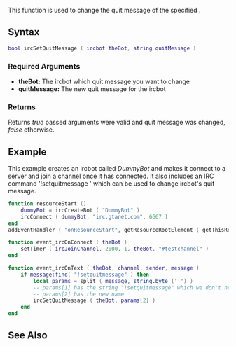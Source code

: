 This function is used to change the quit message of the specified .

Syntax
------

``` lua
bool ircSetQuitMessage ( ircbot theBot, string quitMessage )
```

### Required Arguments

-   **theBot:** The ircbot which quit message you want to change
-   **quitMessage:** The new quit message for the ircbot

### Returns

Returns *true* passed arguments were valid and quit message was changed, *false* otherwise.

Example
-------

This example creates an ircbot called *DummyBot* and makes it connect to a server and join a channel once it has connected. It also includes an IRC command '!setquitmessage <name>' which can be used to change ircbot's quit message.

``` lua
function resourceStart ()
    dummyBot = ircCreateBot ( "DummyBot" )
    ircConnect ( dummyBot, "irc.gtanet.com", 6667 )
end
addEventHandler ( "onResourceStart", getResourceRootElement ( getThisResource() ), resourceStart )

function event_ircOnConnect ( theBot )
    setTimer ( ircJoinChannel, 2000, 1, theBot, "#testchannel" )
end

function event_ircOnText ( theBot, channel, sender, message )
    if message:find( "!setquitmessage" ) then
        local params = split ( message, string.byte (' ') )
        -- params[1] has the string "!setquitmessage" which we don't need
        -- params[2] has the new name
        ircSetQuitMessage ( theBot, params[2] )
    end
end
```

See Also
--------
